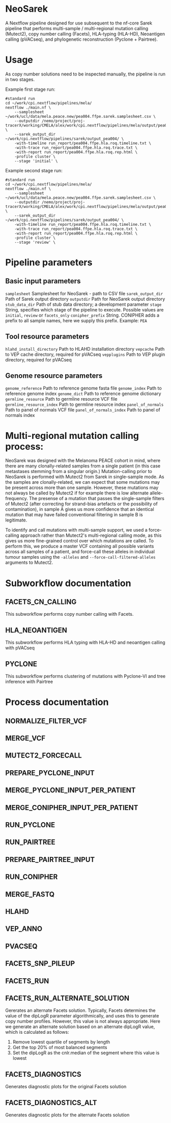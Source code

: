 # NeoSarek

A Nextflow pipeline designed for use subsequent to the nf-core Sarek pipeline
that performs multi-sample / multi-regional mutation calling (Mutect2), copy
number calling (Facets), HLA-typing (HLA-HD), Neoantigen calling (pVACseq), and
phylogenetic reconstruction (Pyclone + Pairtree).

# Usage

As copy number solutions need to be inspected manually, the pipeline is run in two stages.

Example first stage run:

```
#standard run
cd ~/work/cpi.nextflow/pipelines/mela/
nextflow ./main.nf \
    --samplesheet ~/work/ucl/data/mela.peace.new/pea004.ffpe.sarek.samplesheet.csv \
    --outputdir /nemo/project/proj-tracerX/working/CMELA/alex/work/cpi.nextflow/pipelines/mela/output/pea004_ffpe_roq \
    --sarek_output_dir ~/work/cpi.nextflow/pipelines/sarek/output_pea004/ \
    -with-timeline run_report/pea004.ffpe.hla.roq.timeline.txt \
    -with-trace run_report/pea004.ffpe.hla.roq.trace.txt \
    -with-report run_report/pea004.ffpe.hla.roq.rep.html \
    -profile cluster \
    --stage 'initial' \
```

Example second stage run:

```
#standard run
cd ~/work/cpi.nextflow/pipelines/mela/
nextflow ./main.nf \
    --samplesheet ~/work/ucl/data/mela.peace.new/pea004.ffpe.sarek.samplesheet.csv \
    --outputdir /nemo/project/proj-tracerX/working/CMELA/alex/work/cpi.nextflow/pipelines/mela/output/pea004_ffpe_roq \
    --sarek_output_dir ~/work/cpi.nextflow/pipelines/sarek/output_pea004/ \
    -with-timeline run_report/pea004.ffpe.hla.roq.timeline.txt \
    -with-trace run_report/pea004.ffpe.hla.roq.trace.txt \
    -with-report run_report/pea004.ffpe.hla.roq.rep.html \
    -profile cluster \
    --stage 'review' \
```


# Pipeline parameters

## Basic input parameters

`samplesheet` Samplesheet for NeoSarek - path to CSV file
`sarek_output_dir` Path of Sarek output directory
`outputdir` Path for NeoSarek output directory
`stub_data_dir` Path of stub data directory; a development parameter
`stage` String, specifies which stage of the pipeline to execute. Possible values are `initial`, `review` or `facets_only`
`conipher_prefix` String. CONIPHER adds a prefix to all sample names, here we supply this prefix. Example: `PEA`

## Tool resource parameters

`hlahd_install_directory` Path to HLAHD installation directory
`vepcache` Path to VEP cache directory, required for pVACseq
`vepplugins` Path to VEP plugin directory, required for pVACseq

## Genome resource parameters

`genome_reference` Path to reference genome fasta file
`genome_index` Path to reference genome index
`genome_dict` Path to reference genome dictionary
`germline_resource` Path to germline resource VCF file
`germline_resource_index` Path to germline resource index
`panel_of_normals` Path to panel of normals VCF file
`panel_of_normals_index` Path to panel of normals index

# Multi-regional mutation calling process:

NeoSarek was designed with the Melanoma PEACE cohort in mind, where there are
many clonally-related samples from a single patient (in this case metastases
stemming from a singular origin.) Mutation-calling prior to NeoSarek is
performed with Mutect2 from Sarek in single-sample mode. As the samples are
clonally-related, we can expect that some mutations may be present across more
than one sample. However, these mutations may not always be called by Mutect2
if for example there is low alternate allele-frequency. The presense of a
mutation that passes the single-sample filters of Mutect2 (after correcting
for strand-bias artefacts or the possibility of contamination), in sample A
gives us more confidence that an identical mutation that may have
failed conventional filtering in sample B is legitimate.

To identify and call mutations with multi-sample support, we used a
force-calling approach rather than Mutect2's multi-regional calling mode, as
this gives us more fine-grained control over which mutations are called. To
perform this, we produce a master VCF containing all possible variants across
all samples of a patient, and force-call these alleles in individual tumour
samples using the `-alleles` and  `--force-call-filtered-alleles` arguments
to Mutect2.



# Subworkflow documentation

## FACETS_CN_CALLING

This subworkflow performs copy number calling with Facets.

## HLA_NEOANTIGEN

This subworkflow performs HLA typing with HLA-HD and neoantigen calling with
pVACseq

## PYCLONE

This subworkflow performs clustering of mutations with Pyclone-VI and tree
inference with Pairtree

# Process documentation

## NORMALIZE_FILTER_VCF
## MERGE_VCF
## MUTECT2_FORCECALL
## PREPARE_PYCLONE_INPUT
## MERGE_PYCLONE_INPUT_PER_PATIENT
## MERGE_CONIPHER_INPUT_PER_PATIENT
## RUN_PYCLONE
## RUN_PAIRTREE
## PREPARE_PAIRTREE_INPUT
## RUN_CONIPHER
## MERGE_FASTQ
## HLAHD
## VEP_ANNO
## PVACSEQ
## FACETS_SNP_PILEUP
## FACETS_RUN
## FACETS_RUN_ALTERNATE_SOLUTION
Gererates an alternate Facets solution. Typically, Facets determines the value
of the dipLogR parameter algorithmically, and uses this to generate copy number
profiles. However, this value is not always appropriate. Here we generate an
alternate solution based on an alternate dipLogR value, which is calculated as follows:

1. Remove lowest quartile of segments by length
2. Get the top 20% of most balanced segments
3. Set the dipLogR as the cnlr.median of the segment where this value is lowest

## FACETS_DIAGNOSTICS
Generates diagnostic plots for the original Facets solution
## FACETS_DIAGNOSTICS_ALT
Generates diagnostic plots for the alternate Facets solution





